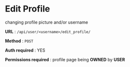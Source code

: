 # Edit Profile

changing profile picture and/or username

**URL** : `/api/user/<username>/edit_profile/`

**Method** : `POST`

**Auth required** : YES

**Permissions required** : profile page being **OWNED** by **USER**